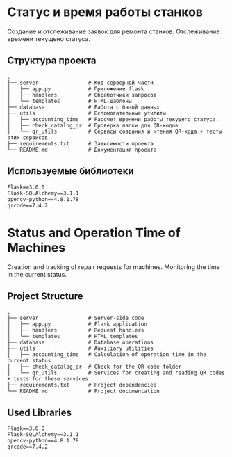 # Статус и время работы станков 

Создание и отслеживание заявок для ремонта станков.
Отслеживание времени текущено статуса.

## Структура проекта

```plaintext
.
├── server                # Код серверной части
│   ├── app.py            # Приложение flask
│   ├── handlers          # Обработчики запросов
│   └── templates         # HTML-шаблоны
├── database              # Работа с базой данных
├── utils                 # Вспомогательные утилиты
│   ├── accounting_time   # Рассчет времени работы текущего статуса.
│   ├── check_catalog_qr  # Проверка папки для QR-кодов
│   └── qr_utils          # Сервисы создания и чтения QR-кода + тесты этих сервисов
├── requirements.txt      # Зависимости проекта
└── README.md             # Документация проекта
```

## Используемые библиотеки
```plaintext
Flask==3.0.0
Flask-SQLAlchemy==3.1.1
opencv-python==4.8.1.78
qrcode==7.4.2
```



# Status and Operation Time of Machines

Creation and tracking of repair requests for machines.
Monitoring the time in the current status.

## Project Structure

```plaintext
.
├── server                # Server-side code
│   ├── app.py            # Flask application
│   ├── handlers          # Request handlers
│   └── templates         # HTML templates
├── database              # Database operations
├── utils                 # Auxiliary utilities
│   ├── accounting_time   # Calculation of operation time in the current status
│   ├── check_catalog_qr  # Check for the QR code folder
│   └── qr_utils          # Services for creating and reading QR codes + tests for these services
├── requirements.txt      # Project dependencies
└── README.md             # Project documentation
```

## Used Libraries
```plaintext
Flask==3.0.0
Flask-SQLAlchemy==3.1.1
opencv-python==4.8.1.78
qrcode==7.4.2
```
